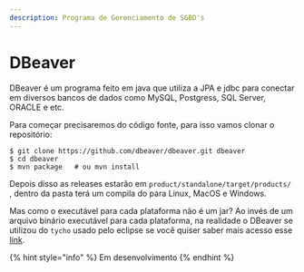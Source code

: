 ```yaml
---
description: Programa de Gerenciamento de SGBD's
---
```


# DBeaver

DBeaver é um programa feito em java que utiliza a JPA e jdbc para conectar em diversos bancos de dados como MySQL, Postgress, SQL Server, ORACLE e etc.

Para começar precisaremos do código fonte, para isso vamos clonar o repositório:

```text
$ git clone https://github.com/dbeaver/dbeaver.git dbeaver
$ cd dbeaver
$ mvn package   # ou mvn install
```

Depois disso as releases estarão em `product/standalone/target/products/` , dentro da pasta terá um compila do para Linux, MacOS e Windows.

Mas como o executável para cada plataforma não é um jar? Ao invés de um arquivo binário executável para cada plataforma, na realidade o DBeaver se utilizou do `tycho` usado pelo eclipse se você quiser saber mais acesso esse [link](https://git.eclipse.org/c/tycho/org.eclipse.tycho-demo.git/tree/itp01/tycho.demo.itp01/src/tycho/demo/itp/Application.java).

{% hint style="info" %}
Em desenvolvimento
{% endhint %}

